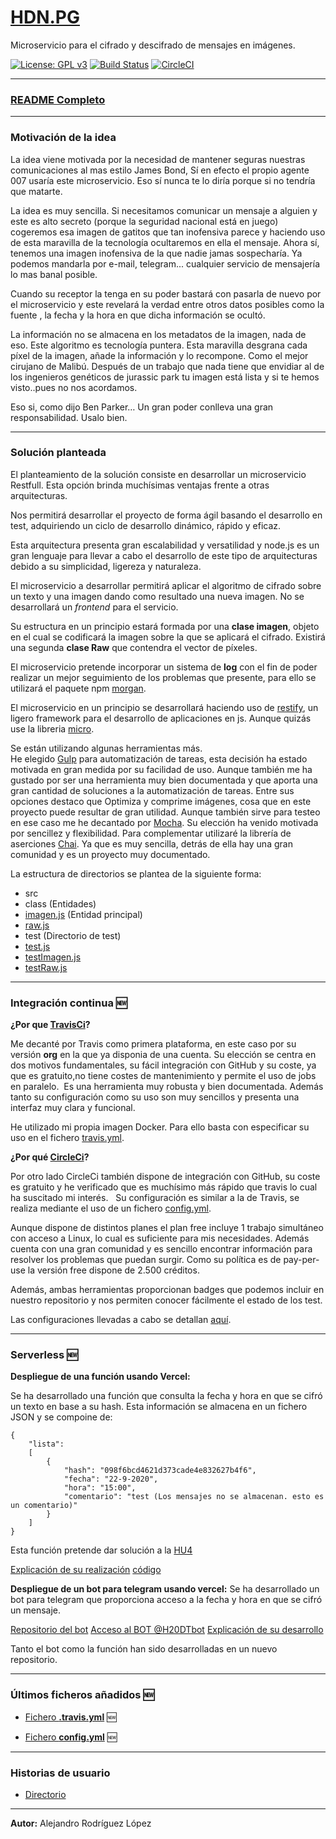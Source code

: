 # [HDN.PG](https://alexrodriguezlop.github.io/HDN.PG/)
Microservicio para el cifrado y descifrado de mensajes en imágenes.

[![License: GPL v3](https://img.shields.io/badge/License-GPLv3-blue.svg)](https://www.gnu.org/licenses/gpl-3.0)
[![Build Status](https://travis-ci.org/alexrodriguezlop/HDN.PG.svg?branch=master)](https://travis-ci.org/alexrodriguezlop/HDN.PG)
[![CircleCI](https://circleci.com/gh/alexrodriguezlop/HDN.PG.svg?style=shield)](https://app.circleci.com/pipelines/github/alexrodriguezlop/HDN.PG)

___
### [README Completo](https://github.com/alexrodriguezlop/HDN.PG/blob/master/README_FULL.md)

___
### Motivación de la idea

La idea viene motivada por la necesidad de mantener seguras nuestras comunicaciones al mas estilo James Bond, Sí en efecto el propio agente 007 usaría este microservicio. Eso sí nunca te lo diría porque si no tendría que matarte.

La idea es muy sencilla. Si necesitamos comunicar un mensaje a alguien y este es alto secreto (porque la seguridad nacional está en juego) cogeremos esa imagen de gatitos que tan inofensiva parece y haciendo uso de esta maravilla de la tecnología ocultaremos en ella el mensaje. 
Ahora sí, tenemos una imagen inofensiva de la que nadie jamas sospecharía. Ya podemos mandarla por e-mail, telegram... cualquier servicio de mensajería lo mas banal posible.

Cuando su receptor la tenga en su poder bastará con pasarla de nuevo por el microservicio y este revelará la verdad entre otros datos posibles como la fuente , la fecha y la hora en que dicha información se ocultó.

La información no se almacena en los metadatos de la imagen, nada de eso. Este algoritmo es tecnología puntera.
Esta maravilla desgrana cada píxel de la imagen, añade la información y lo recompone. Como el mejor cirujano de Malibú.
Después de un trabajo que nada tiene que envidiar al de los ingenieros genéticos de jurassic park tu imagen está lista y si te hemos visto..pues no nos acordamos. 

Eso si, como dijo Ben Parker… Un gran poder conlleva una gran responsabilidad. Usalo bien.
___
### Solución planteada 
El planteamiento de la solución consiste en desarrollar un microservicio Restfull.
Esta opción brinda muchísimas ventajas frente a otras arquitecturas. 

Nos permitirá desarrollar el proyecto de forma ágil basando el desarrollo en test, adquiriendo un ciclo de desarrollo dinámico, rápido y eficaz.

Esta arquitectura presenta gran escalabilidad y versatilidad y node.js es un gran lenguaje para llevar a cabo el desarrollo de este tipo de arquitecturas debido a su simplicidad, ligereza y naturaleza.

El microservicio a desarrollar permitirá aplicar el algoritmo de cifrado sobre un texto y una imagen dando como resultado una nueva imagen. 
No se desarrollará un *frontend* para el servicio.

Su estructura en un principio estará formada por una **clase imagen**, objeto en el cual se codificará la imagen sobre la que se aplicará el cifrado. 
Existirá una segunda **clase Raw** que contendra el vector de píxeles. 

El microservicio pretende incorporar un sistema de **log** con el fin de poder realizar un mejor seguimiento de los problemas que presente, para ello se utilizará el paquete npm [morgan](https://www.npmjs.com/package/morgan).

El microservicio en un principio se desarrollará haciendo uso de [restify](http://restify.com/), un ligero framework para el desarrollo de aplicaciones en js.
Aunque quizás use la libreria [micro](https://github.com/vercel/micro).

Se están utilizando algunas herramientas más.  
He elegido [Gulp](https://gulpjs.com/) para automatización de tareas, esta decisión ha estado motivada en gran medida por su facilidad de uso. Aunque también me ha gustado por ser una herramienta muy bien documentada y que aporta una gran cantidad de soluciones a la automatización de tareas. 
Entre sus opciones destaco que Optimiza y comprime imágenes, cosa que en este proyecto puede resultar de gran utilidad. Aunque también sirve para testeo en ese caso me he decantado por [Mocha](https://mochajs.org/). Su elección ha venido motivada por sencillez y flexibilidad.
Para complementar utilizaré la librería de aserciones [Chai](https://www.chaijs.com/). Ya que es muy sencilla, detrás de ella hay una gran comunidad y es un proyecto muy documentado.


La estructura de directorios se plantea de la siguiente forma: 
- src
 - class (Entidades) 
  - [imagen.js](https://github.com/alexrodriguezlop/HDN.PG/blob/master/src/class/imagen.js) (Entidad principal)
  - [raw.js](https://github.com/alexrodriguezlop/HDN.PG/blob/master/src/class/raw.js) 
 - test (Directorio de test)
  - [test.js](https://github.com/alexrodriguezlop/HDN.PG/blob/master/test/test.js) 
  - [testImagen.js](https://github.com/alexrodriguezlop/HDN.PG/blob/master/test/testImagen.js) 
  - [testRaw.js](https://github.com/alexrodriguezlop/HDN.PG/blob/master/test/testRaw.js) 
  
___
### Integración continua :new:
**¿Por que [TravisCi](https://travis-ci.org/)?**

Me decanté por Travis como primera plataforma, en este caso por su versión **org** en la que ya disponia de una cuenta. 
Su elección se centra en dos motivos fundamentales, su fácil integración con GitHub y su coste, ya que es gratuito,no tiene costes de mantenimiento y permite el uso de jobs en paralelo. 
Es una herramienta muy robusta y bien documentada.
Además tanto su configuración como su uso son muy sencillos y presenta una interfaz muy clara y funcional.

He utilizado mi propia imagen Docker. Para ello basta con especificar su uso en el fichero [travis.yml](https://github.com/alexrodriguezlop/HDN.PG/blob/master/.travis.yml).


**¿Por qué [CircleCi](https://circleci.com/)?**

Por otro lado CircleCi también dispone de integración con GitHub, su coste es gratuito y he verificado que es muchísimo más rápido que travis lo cual ha suscitado mi interés.
 
Su configuración es similar a la de Travis, se realiza mediante el uso de un fichero [config.yml](https://github.com/alexrodriguezlop/HDN.PG/blob/master/.circleci/config.yml).

Aunque dispone de distintos planes el plan free incluye 1 trabajo simultáneo con acceso a Linux, lo cual es suficiente para mis necesidades.
Además cuenta con una gran comunidad y es sencillo encontrar información para resolver los problemas que puedan surgir.
Como su política es de pay-per-use la versión free dispone de 2.500 créditos.

Además, ambas herramientas proporcionan badges que podemos incluir en nuestro repositorio y nos permiten conocer fácilmente el estado de los test.

Las configuraciones llevadas a cabo se detallan [aquí](https://github.com/alexrodriguezlop/HDN.PG/tree/master/docs/Integraci%C3%B3n%20continua). 

___
### Serverless :new:

**Despliegue de una función usando Vercel:**

Se ha desarrollado una función que consulta la fecha y hora en que se cifró un texto en base a su hash.
Esta información se almacena en un fichero JSON y se compoine de:

```
{
    "lista":
    [
        { 	
            "hash": "098f6bcd4621d373cade4e832627b4f6",
            "fecha": "22-9-2020",
            "hora": "15:00",
            "comentario": "test (Los mensajes no se almacenan. esto es un comentario)"
        }
    ]
}
```

Esta función pretende dar solución a la [HU4](https://github.com/alexrodriguezlop/HDN.PG/issues/13)

[Explicación de su realización](https://github.com/alexrodriguezlop/HDN.PG/tree/master/docs/Vercel)
[código](https://github.com/alexrodriguezlop/HashFinderDT/blob/1f31f70c455102fb89d7b3222d2125cf8d5edf26/api/app.js)

**Despliegue de un bot para telegram usando vercel:**
Se ha desarrollado un bot para telegram que proporciona acceso a la fecha y hora en que se cifró un mensaje.

[Repositorio del bot](https://github.com/alexrodriguezlop/HashFinderDT)
[Acceso al BOT @H20DTbot](https://t.me/H20DTbot)
[Explicación de su desarrollo](https://github.com/alexrodriguezlop/HashFinderDT/blob/main/README.md)

Tanto el bot como la función han sido desarrolladas en un nuevo repositorio.
___
### Últimos ficheros añadidos :new:

- [Fichero **.travis.yml**](https://github.com/alexrodriguezlop/HDN.PG/blob/master/.travis.yml) :new: 

- [Fichero **config.yml**](https://github.com/alexrodriguezlop/HDN.PG/blob/master/.circleci/config.yml) :new:


___
### Historias de usuario
- [Directorio](https://github.com/alexrodriguezlop/HDN.PG/blob/master/HU/)


___
**Autor:** Alejandro Rodríguez López



